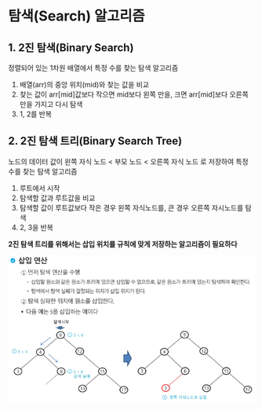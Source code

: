 ﻿# 탐색(Search) 알고리즘

## 1. 2진 탐색(Binary Search)

정렬되어 있는 1차원 배열에서 특정 수를 찾는 탐색 알고리즘  
1) 배열(arr)의 중앙 위치(mid)와 찾는 값을 비교  
2) 찾는 값이 arr[mid]값보다 작으면 mid보다 왼쪽 만을, 크면 arr[mid]보다 오른쪽 만을 가지고 다시 탐색
3) 1, 2를 반복

## 2. 2진 탐색 트리(Binary Search Tree)

노드의 데이터 값이 왼쪽 자식 노드 < 부모 노드 < 오른쪽 자식 노드 로 저장하여 특정 수를 찾는 탐색 알고리즘  
1) 루트에서 시작  
2) 탐색할 값과 루트값을 비교  
3) 탐색할 값이 루트값보다 작은 경우 왼쪽 자식노드를, 큰 경우 오른쪽 자시노드를 탐색
4) 2, 3을 반복  

**2진 탐색 트리를 위해서는 삽입 위치를 규칙에 맞게 저장하는 알고리즘이 필요하다**  

![BinarySearchTreeInsertionAlgorithmIMG](./BinarySearchTreeInsertionAlgorithm.PNG)